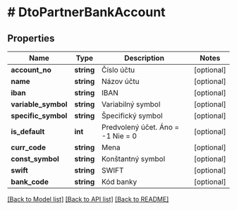 # # DtoPartnerBankAccount

## Properties

Name | Type | Description | Notes
------------ | ------------- | ------------- | -------------
**account_no** | **string** | Číslo účtu | [optional]
**name** | **string** | Názov účtu | [optional]
**iban** | **string** | IBAN | [optional]
**variable_symbol** | **string** | Variabilný symbol | [optional]
**specific_symbol** | **string** | Špecifický symbol | [optional]
**is_default** | **int** | Predvolený účet.  Áno &#x3D; -1  Nie &#x3D; 0 | [optional]
**curr_code** | **string** | Mena | [optional]
**const_symbol** | **string** | Konštantný symbol | [optional]
**swift** | **string** | SWIFT | [optional]
**bank_code** | **string** | Kód banky | [optional]

[[Back to Model list]](../../README.md#models) [[Back to API list]](../../README.md#endpoints) [[Back to README]](../../README.md)
